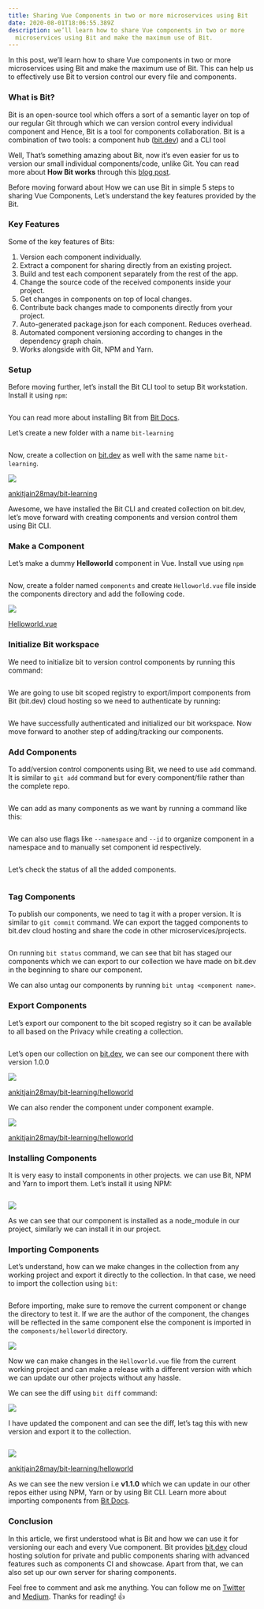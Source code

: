 ```yaml
---
title: Sharing Vue Components in two or more microservices using Bit
date: 2020-08-01T18:06:55.389Z
description: we’ll learn how to share Vue components in two or more
  microservices using Bit and make the maximum use of Bit.
---
```

In this post, we’ll learn how to share Vue components in two or more microservices using Bit and make the maximum use of Bit. This can help us to effectively use Bit to version control our every file and components.

### What is Bit?

Bit is an open-source tool which offers a sort of a semantic layer on top of our regular Git through which we can version control every individual component and Hence, Bit is a tool for components collaboration. Bit is a combination of two tools: a component hub ([bit.dev](http://bit.dev/)) and a CLI tool

Well, That’s something amazing about Bit, now it’s even easier for us to version our small individual components/code, unlike Git. You can read more about **How Bit works** through this [blog post](https://docs.bit.dev/docs/how-bit-works).

Before moving forward about How we can use Bit in simple 5 steps to sharing Vue Components, Let’s understand the key features provided by the Bit.

### Key Features

Some of the key features of Bits:

1. Version each component individually.
2. Extract a component for sharing directly from an existing project.
3. Build and test each component separately from the rest of the app.
4. Change the source code of the received components inside your project.
5. Get changes in components on top of local changes.
6. Contribute back changes made to components directly from your project.
7. Auto-generated package.json for each component. Reduces overhead.
8. Automated component versioning according to changes in the dependency graph chain.
9. Works alongside with Git, NPM and Yarn.

### Setup

Before moving further, let’s install the Bit CLI tool to setup Bit workstation. Install it using `npm`:

```

```

You can read more about installing Bit from [Bit Docs](https://docs.bit.dev/docs/installation).

Let’s create a new folder with a name `bit-learning`

```

```

Now, create a collection on [bit.dev](http://bit.dev) as well with the same name `bit-learning`.

![](https://cdn-images-1.medium.com/max/1600/1*nsnjp_i-567aoudLreOWGw.png)

[ankitjain28may/bit-learning](https://bit.dev/ankitjain28may/bit-learning/helloworld)

Awesome, we have installed the Bit CLI and created collection on bit.dev, let’s move forward with creating components and version control them using Bit CLI.

### Make a Component

Let’s make a dummy **Helloworld** component in Vue. Install vue using `npm`

```

```

Now, create a folder named `components` and create `Helloworld.vue` file inside the components directory and add the following code.

![](https://cdn-images-1.medium.com/max/1600/1*6E9aWBg0QBAX4dp7io5Yvg.png)

[Helloworld.vue](https://carbon.now.sh/?bg=rgba%28171%2C%20184%2C%20195%2C%201%29&t=dracula&wt=none&l=vue&ds=true&dsyoff=20px&dsblur=68px&wc=true&wa=true&pv=41px&ph=52px&ln=false&fl=1&fm=Hack&fs=14px&lh=133%25&si=false&es=1x&wm=false&code=%250A%253Ctemplate%253E%250A%2509%253Cp%253EHelloworld%253C%252Fp%253E%2520%2520%2520%2520%2520%2520%2520%2520%2520%2520%2520%2520%2520%2520%2520%2520%2520%2520%2520%2520%2520%2520%2520%250A%253C%252Ftemplate%253E%250A%253Cscript%253E%250A%2520%2520export%2520default%2520%257B%250A%2520%2520%2520%2520name%253A%2520%27Helloworld%27%2520%250A%2520%2520%257D%250A%253C%252Fscript%253E%250A)

### Initialize Bit workspace

We need to initialize bit to version control components by running this command:

```

```

We are going to use bit scoped registry to export/import components from Bit (bit.dev) cloud hosting so we need to authenticate by running:

```

```

We have successfully authenticated and initialized our bit workspace. Now move forward to another step of adding/tracking our components.

### Add Components

To add/version control components using Bit, we need to use `add` command. It is similar to `git add` command but for every component/file rather than the complete repo.

```

```

We can add as many components as we want by running a command like this:

```

```

We can also use flags like `--namespace` and `--id` to organize component in a namespace and to manually set component id respectively.

```

```

Let’s check the status of all the added components.

```

```

### Tag Components

To publish our components, we need to tag it with a proper version. It is similar to `git commit` command. We can export the tagged components to bit.dev cloud hosting and share the code in other microservices/projects.

```

```

On running `bit status` command, we can see that bit has staged our components which we can export to our collection we have made on bit.dev in the beginning to share our component.

We can also untag our components by running `bit untag <component name>`.

### Export Components

Let’s export our component to the bit scoped registry so it can be available to all based on the Privacy while creating a collection.

```

```

Let’s open our collection on [bit.dev](http://bit.dev), we can see our component there with version 1.0.0

![](https://cdn-images-1.medium.com/max/1600/1*C8GonOHn67aDBDzw-7G7UA.png)

[ankitjain28may/bit-learning/helloworld](https://bit.dev/ankitjain28may/bit-learning/helloworld)

We can also render the component under component example.

![](https://cdn-images-1.medium.com/max/1600/1*32UrCJUeroB23fdhxBMDTg.png)

[ankitjain28may/bit-learning/helloworld](https://bit.dev/ankitjain28may/bit-learning/helloworld)

### Installing Components

It is very easy to install components in other projects. we can use Bit, NPM and Yarn to import them. Let’s install it using NPM:

```

```

![](https://cdn-images-1.medium.com/max/1600/1*COToEaBZqBg5mxoe6ADQ6A.png)

As we can see that our component is installed as a node_module in our project, similarly we can install it in our project.

### Importing Components

Let’s understand, how can we make changes in the collection from any working project and export it directly to the collection. In that case, we need to import the collection using `bit`:

```

```

Before importing, make sure to remove the current component or change the directory to test it. If we are the author of the component, the changes will be reflected in the same component else the component is imported in the `components/helloworld` directory.

![](https://cdn-images-1.medium.com/max/1600/1*30JjUt-0elX8PazsCBfP6A.png)

Now we can make changes in the `Helloworld.vue` file from the current working project and can make a release with a different version with which we can update our other projects without any hassle.

We can see the diff using `bit diff` command:

![](https://cdn-images-1.medium.com/max/1600/1*YIyIUpq89Cz6vMS8WOL77A.png)

I have updated the component and can see the diff, let’s tag this with new version and export it to the collection.

```

```

![](https://cdn-images-1.medium.com/max/1600/1*RooLtET09KVzfQiE9gATBA.png)

[ankitjain28may/bit-learning/helloworld](https://bit.dev/ankitjain28may/bit-learning/helloworld)

As we can see the new version i.e **v1.1.0** which we can update in our other repos either using NPM, Yarn or by using Bit CLI. Learn more about importing components from [Bit Docs](https://docs.bit.dev/docs/sourcing-components).

### Conclusion

In this article, we first understood what is Bit and how we can use it for versioning our each and every Vue component. Bit provides [bit.dev](https://bit.dev/) cloud hosting solution for private and public components sharing with advanced features such as components CI and showcase. Apart from that, we can also set up our own server for sharing components.

Feel free to comment and ask me anything. You can follow me on [Twitter](https://twitter.com/ankitjain28may) and [Medium](https://medium.com/@ankitjain28may). Thanks for reading! 👍